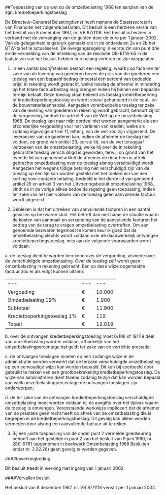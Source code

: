 <meta http-equiv='Content-Type' content='text/html; charset=utf-8' />

##Toepassing van de wet op de omzetbelasting 1968 ten aanzien van de zgn. kredietbeperkingstoeslag

De Directeur-Generaal Belastingdienst heeft namens de Staatssecretaris van Financiën het volgende besloten.     Dit besluit is een herziene versie van het besluit van 8 december 1987, nr. VB 87/1118. Het besluit is herzien in verband met de vervanging van de gulden door de euro per 1 januari 2002. Van de gelegenheid is gebruik gemaakt om in de onderdelen 2a en 2b het BTW-tarief te actualiseren. De overgangsregeling in eerste zin van punt drie en de vermelding van de intrekking van de resolutie OB-BTW-65 in de laatste zin van het besluit hebben hun belang verloren en zijn weggelaten. 

1. In een aantal bedrijfstakken bestaat een regeling, waarbij op facturen ter zake van de levering van goederen boven de prijs van die goederen een toeslag van een bepaald bedrag (meestal één percent van bedoelde prijs) in rekening wordt gebracht, welke toeslag de afnemer in mindering op het totale factuurbedrag mag brengen indien hij binnen een bepaalde termijn betaalt. Deze toeslag staat bekend als toeslag kredietbeperking of kredietbeperkingstoeslag en wordt vooral gehanteerd in de hout- en de bouwmaterialenhandel. Aangezien vorenbedoelde toeslag ter zake van de levering van goederen in rekening wordt gebracht, behoort zij tot de vergoeding, bedoeld in artikel 8 van de Wet op de omzetbelasting 1968. De toeslag kan naar mijn oordeel niet worden aangemerkt als een afzonderlijke vergoeding voor het verlenen van krediet, welke als zodanig ingevolge artikel 11, letter j, van de wet zou zijn vrijgesteld. De leverancier van de goederen kan, indien de afnemer de toeslag niet voldoet, op grond van artikel 29, eerste lid, van de wet teruggaaf verzoeken van de omzetbelasting, welke hij over de in rekening gebrachte toeslag verschuldigd is geworden, terwijl op grond van het tweede lid van genoemd artikel de afnemer de door hem in aftrek gebrachte omzetbelasting over de toeslag alsnog verschuldigd wordt. Aangezien het wegens tijdige betaling niet verschuldigd zijn van de toeslag op één lijn kan worden gesteld met het toekennen van een korting voor contante betaling, bedoeld in het derde lid van genoemd artikel 29 en artikel 3 van het Uitvoeringsbesluit omzetbelasting 1968, vindt de in de vorige alinea bedoelde regeling geen toepassing, indien ter zake van het niet voldoen van de toeslag geen aanvullende factuur wordt uitgereikt.  

2. Gebleken is dat het uitreiken van aanvullende facturen in een aantal gevallen op bezwaren stuit. Het betreft dan met name de situatie waarin de kosten van aanmaak en verzending van de aanvullende facturen het bedrag van de terug te vragen omzetbelasting overtreffen. Om aan genoemde bezwaren tegemoet te komen keur ik goed dat de omzetbelasting slechts wordt voldaan over de daadwerkelijk ontvangen kredietbeperkingstoeslag, mits aan de volgende voorwaarden wordt voldaan: 

a. de toeslag dient te worden berekend over de vergoeding, alsmede over de verschuldigde omzetbelasting. Over de toeslag zelf wordt geen omzetbelasting in rekening gebracht. Een op deze wijze opgemaakte factuur zou er als volgt kunnen uitzien:  

| --- | --- | --- |
|:---|:---|:---|
| Vergoeding  | €  | 10.000  |
| Omzetbelasting 19%  | €  | 1.900  |
| Subtotaal  | €  | 11.900  |
| Kredietbeperkingstoeslag 1%  | €  | 119  |
| Totaal  | €  | 12.019  |

b. over de ontvangen kredietbeperkingstoeslag moet 6/106 of 19/119 deel van omzetbelasting worden voldaan, afhankelijk van het omzetbelastingpercentage dat geldt ter zake van de verrichte prestatie;  

c. de ontvangen toeslagen moeten op een zodanige wijze in de administratie worden verwerkt dat de terzake verschuldigde omzetbelasting op een eenvoudige wijze kan worden bepaald. Dit kan bij voorbeeld door gebruikt te maken van een grootboekrekening kredietbeperkingstoeslag. De wijze van administreren dient tevens zodanig te zijn dat kan worden bepaald aan welk omzetbelastingpercentage de ontvangen toeslagen zijn onderworpen;  

d. de ter zake van de ontvangen kredietbeperkingstoeslag verschuldigde omzetbelasting moet worden voldaan bij de aangifte over het tijdvak waarin de toeslag is ontvangen.   Vorenstaande werkwijze impliceert dat de afnemer van de prestatie geen recht heeft op aftrek van de omzetbelasting die is begrepen in de kredietbeperkingstoeslag. Dit gevolg kan alleen worden vermeden door alsnog een aanvullende factuur uit te reiken.  

3. Bij een juiste toepassing van de onder punt 2 vermelde goedkeuring behoeft aan het gestelde in punt 2 van het besluit van 9 juni 1980, nr. 280-6781 (opgenomen in boekwerk Omzetbelasting 1968 Besluiten onder nr. 3.02.26) geen gevolg te worden gegeven.     

####Inwerkingtreding

Dit besluit treedt in werking met ingang van 1 januari 2002.    

####Vervallen besluit

Het besluit van 8 december 1987, nr. VB 87/1118 vervalt per 1 januari 2002.     
